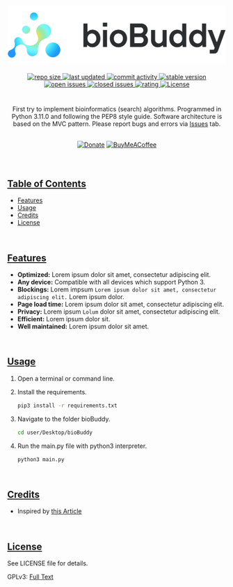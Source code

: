 <!--- Logo -->

<div align="center">  
<picture>
  <source media="(prefers-color-scheme: dark)" srcset="./resources/banner_dark@2x.png" width="600vw">
  <source media="(prefers-color-scheme: light)" srcset="./resources/banner_light@2x.png" width="600vw">
  <img alt="Application Banner" src="./resources/banner_light@2x.png" width="600vw">
</picture>
</div>
<br>

<!--- Badges -->

<div align="center"> 
  <a href="#" > 
    <img src="https://img.shields.io/github/repo-size/Lennolium/bioBuddy?label=Repo%20Size&color=orange" alt="repo size" >
  <a></a>  
   <a href="https://github.com/Lennolium/bioBuddy/branches" > 
    <img src="https://img.shields.io/github/last-commit/Lennolium/bioBuddy?label=Last%20Updated&color=green" alt="last updated" >
    <a></a>
   <a href="https://github.com/Lennolium/bioBuddy/commits/master" > 
    <img src="https://img.shields.io/github/commit-activity/m/Lennolium/bioBuddy?label=Commit%20Activity" 
alt="commit activity" >
     <a></a>
  <a href="https://github.com/Lennolium/bioBuddy#download" > 
    <img src="https://img.shields.io/badge/Version-0.0.1-brightgreen" 
alt="stable version" >
     <br>
  <a href="https://github.com/Lennolium/bioBuddy/issues" > 
    <img src="https://img.shields.io/github/issues-raw/Lennolium/bioBuddy?label=Open%20Issues&color=critical" alt="open issues" >
  <a href="https://github.com/Lennolium/bioBuddy/issues?q=is%3Aissue+is%3Aclosed" > 
    <img src="https://img.shields.io/github/issues-closed-raw/Lennolium/bioBuddy?label=Closed%20Issues&color=inactive" alt="closed issues" > 
     <a href="https://tinyurl.com/opinionoffriends" > 
    <img src="https://img.shields.io/badge/Rating-★★★★★-yellow" alt="rating" >
  <a href="https://github.com/Lennolium/bioBuddy/blob/master/LICENSE" > 
    <img src="https://img.shields.io/github/license/Lennolium/bioBuddy?label=License&color=blueviolet" alt="License" > 
  <a></a> </a> </a> </a> </a> </a> </a> </a> </a>
</div>

<!--- Title -->
<div align="center">
  <h1></h1>
</div>

<!--- Description -->

<div align="center">
First try to implement bioinformatics (search) algorithms.
Programmed in Python 3.11.0 and following the PEP8 style guide.
Software architecture is based on the MVC pattern. Please report bugs and 
errors via <a href="https://github.
com/Lennolium/bioBuddy/issues">Issues</a> tab. 
<br><br>
 
 [![Donate](https://img.shields.io/badge/Donate-Paypal-blue?style=flat-square&logo=paypal)](https://www.paypal.me/smogg)
[![BuyMeACoffee](https://img.shields.io/badge/Buy%20me%20a-Coffee-f5d132?style=flat-square&logo=buymeacoffee)](https://buymeacoffee.com/lennolium)
</div>
<div align="center">
  <h3></h3>  
    </div>     
&nbsp;

<!--- Table of contents -->
    
## <ins>Table of Contents</ins>
- [Features](#features)
- [Usage](#usage)
- [Credits](#credits)
- [License](#license)

&nbsp;

<!--- Features -->
 
## <ins>Features</ins>
- __Optimized:__ Lorem ipsum dolor sit amet, consectetur adipiscing elit.
- __Any device:__ Compatible with all devices which support Python 3.
- __Blockings:__ Lorem impsum `Lorem ipsum dolor sit amet, consectetur 
  adipiscing elit.` Lorem ipsum dolor.
- __Page load time:__ Lorem ipsum dolor sit amet, consectetur adipiscing elit.
- __Privacy:__ Lorem ipsum `Lolum` dolor sit amet, consectetur adipiscing elit.
- __Efficient:__ Lorem ipsum dolor sit.
- __Well maintained:__ Lorem ipsum dolor sit amet.

&nbsp;

<!--- Usage -->

## <ins>Usage</ins>

1. Open a terminal or command line.

2. Install the requirements.
    ```bash
    pip3 install -r requirements.txt
    ```

3. Navigate to the folder bioBuddy.
    ```bash
    cd user/Desktop/bioBuddy
    ```
4. Run the main.py file with python3 interpreter.
    ```bash
    python3 main.py
     ```

&nbsp;
   
<!--- License -->

## <ins>Credits</ins>

- Inspired by <a href="https://nazmul-ahsan.medium.com/how-to-organize-multi-frame-tkinter-application-with-mvc-pattern-79247efbb02b">this Article</a>

&nbsp;

<!--- License -->

## <ins>License</ins>

See LICENSE file for details.

GPLv3: <a href="https://www.gnu.org/licenses/gpl-3.0.en.html">Full Text</a>
